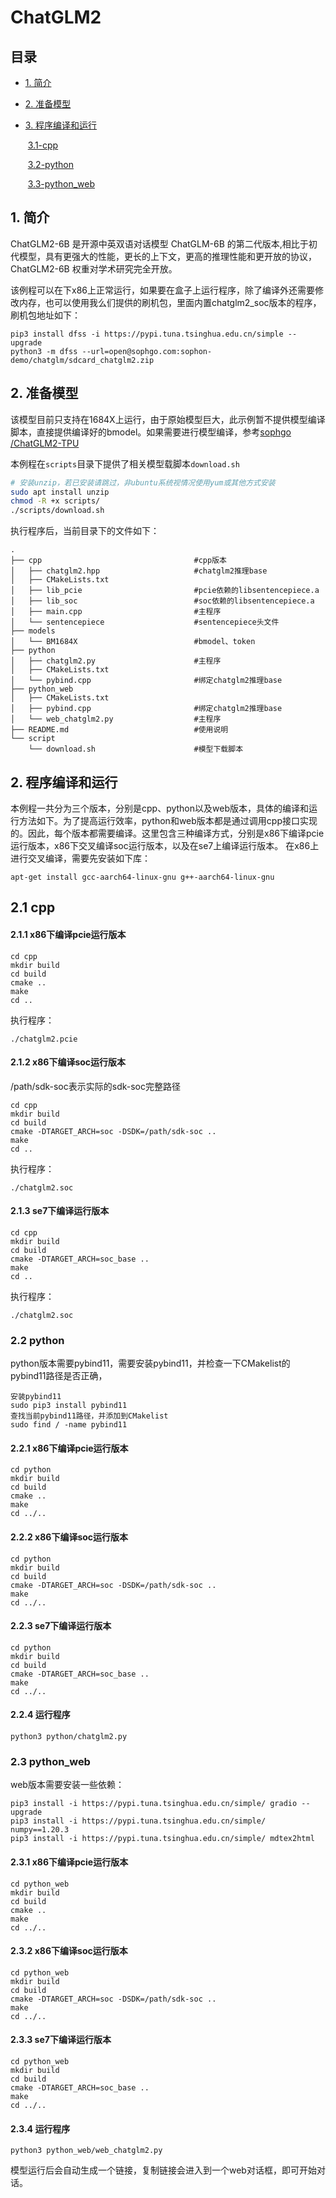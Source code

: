 # ChatGLM2

## 目录
* [1. 简介](#1-简介)

* [2. 准备模型](#2-准备模型)

* [3. 程序编译和运行](#3-程序编译和运行)

  ​    [3.1-cpp](#3.1-cpp)

  ​    [3.2-python](#3.2-python)

  ​    [3.3-python_web](#3.3-python_web)


## 1. 简介
ChatGLM2-6B 是开源中英双语对话模型 ChatGLM-6B 的第二代版本,相比于初代模型，具有更强大的性能，更长的上下文，更高的推理性能和更开放的协议，ChatGLM2-6B 权重对学术研究完全开放。

该例程可以在下x86上正常运行，如果要在盒子上运行程序，除了编译外还需要修改内存，也可以使用我么们提供的刷机包，里面内置chatglm2_soc版本的程序，刷机包地址如下：
```
pip3 install dfss -i https://pypi.tuna.tsinghua.edu.cn/simple --upgrade
python3 -m dfss --url=open@sophgo.com:sophon-demo/chatglm/sdcard_chatglm2.zip
```

## 2. 准备模型
该模型目前只支持在1684X上运行，由于原始模型巨大，此示例暂不提供模型编译脚本，直接提供编译好的bmodel。如果需要进行模型编译，参考[sophgo
/ChatGLM2-TPU](https://github.com/sophgo/ChatGLM2-TPU)


​本例程在`scripts`目录下提供了相关模型载脚本`download.sh`

```bash
# 安装unzip，若已安装请跳过，非ubuntu系统视情况使用yum或其他方式安装
sudo apt install unzip
chmod -R +x scripts/
./scripts/download.sh
```

执行程序后，当前目录下的文件如下：

```
.
├── cpp                                  #cpp版本
│   ├── chatglm2.hpp                     #chatglm2推理base 
│   ├── CMakeLists.txt
│   ├── lib_pcie                         #pcie依赖的libsentencepiece.a
│   ├── lib_soc                          #soc依赖的libsentencepiece.a
│   ├── main.cpp                         #主程序
│   └── sentencepiece                    #sentencepiece头文件
├── models
│   └── BM1684X                          #bmodel、token
├── python
│   ├── chatglm2.py                      #主程序
│   ├── CMakeLists.txt
│   └── pybind.cpp                       #绑定chatglm2推理base 
├── python_web
│   ├── CMakeLists.txt
│   ├── pybind.cpp                       #绑定chatglm2推理base 
│   └── web_chatglm2.py                  #主程序
├── README.md                            #使用说明
└── script
    └── download.sh                      #模型下载脚本
```

## 2. 程序编译和运行

本例程一共分为三个版本，分别是cpp、python以及web版本，具体的编译和运行方法如下。为了提高运行效率，python和web版本都是通过调用cpp接口实现的。因此，每个版本都需要编译。这里包含三种编译方式，分别是x86下编译pcie运行版本，x86下交叉编译soc运行版本，以及在se7上编译运行版本。
在x86上进行交叉编译，需要先安装如下库：
```
apt-get install gcc-aarch64-linux-gnu g++-aarch64-linux-gnu
```

## 2.1 cpp
#### 2.1.1 x86下编译pcie运行版本
```
cd cpp
mkdir build
cd build
cmake ..
make
cd ..
```
执行程序：
```
./chatglm2.pcie
```

#### 2.1.2 x86下编译soc运行版本
/path/sdk-soc表示实际的sdk-soc完整路径

```
cd cpp
mkdir build
cd build
cmake -DTARGET_ARCH=soc -DSDK=/path/sdk-soc ..
make
cd ..
```
执行程序：
```
./chatglm2.soc
```

#### 2.1.3 se7下编译运行版本

```
cd cpp
mkdir build
cd build
cmake -DTARGET_ARCH=soc_base ..
make
cd ..
```
执行程序：
```
./chatglm2.soc
```

### 2.2 python
python版本需要pybind11，需要安装pybind11，并检查一下CMakelist的pybind11路径是否正确，
```
安装pybind11
sudo pip3 install pybind11
查找当前pybind11路径，并添加到CMakelist
sudo find / -name pybind11
```

#### 2.2.1 x86下编译pcie运行版本
```
cd python
mkdir build
cd build
cmake ..
make
cd ../..
```

#### 2.2.2 x86下编译soc运行版本

```
cd python
mkdir build
cd build
cmake -DTARGET_ARCH=soc -DSDK=/path/sdk-soc ..
make
cd ../..
```

#### 2.2.3 se7下编译运行版本

```
cd python
mkdir build
cd build
cmake -DTARGET_ARCH=soc_base ..
make
cd ../..
```
#### 2.2.4 运行程序
```
python3 python/chatglm2.py
```


### 2.3 python_web

web版本需要安装一些依赖：
```
pip3 install -i https://pypi.tuna.tsinghua.edu.cn/simple/ gradio --upgrade
pip3 install -i https://pypi.tuna.tsinghua.edu.cn/simple/ numpy==1.20.3
pip3 install -i https://pypi.tuna.tsinghua.edu.cn/simple/ mdtex2html
```

#### 2.3.1 x86下编译pcie运行版本
```
cd python_web
mkdir build
cd build
cmake ..
make
cd ../..
```

#### 2.3.2 x86下编译soc运行版本

```
cd python_web
mkdir build
cd build
cmake -DTARGET_ARCH=soc -DSDK=/path/sdk-soc ..
make
cd ../..
```

#### 2.3.3 se7下编译运行版本

```
cd python_web
mkdir build
cd build
cmake -DTARGET_ARCH=soc_base ..
make
cd ../..
```
#### 2.3.4 运行程序
```
python3 python_web/web_chatglm2.py
```
模型运行后会自动生成一个链接，复制链接会进入到一个web对话框，即可开始对话。
